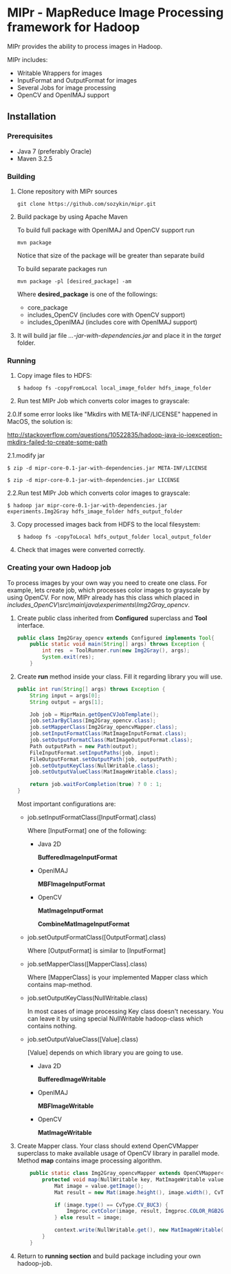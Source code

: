 # MIPr - MapReduce Image Processing framework for Hadoop

MIPr provides the ability to process images in Hadoop.

MIPr includes:

* Writable Wrappers for images
* InputFormat and OutputFormat for images
* Several Jobs for image processing
* OpenCV and OpenIMAJ support

## Installation

### Prerequisites

* Java 7 (preferably Oracle)
* Maven 3.2.5

### Building

1. Clone repository with MIPr sources

    `git clone https://github.com/sozykin/mipr.git`

2. Build package by using Apache Maven

    To build full package with OpenIMAJ and OpenCV support run

    `mvn package`

    Notice that size of the package will be greater than separate build

    To build separate packages run

    `mvn package -pl [desired_package] -am`

    Where **desired_package** is one of the followings:

    - core_package
    - includes_OpenCV (includes core with OpenCV support)
    - includes_OpenIMAJ (includes core with OpenIMAJ support)

3. It will build jar file *...-jar-with-dependencies.jar* and place it in the *target* folder.

### Running

1. Copy image files to HDFS:

    `$ hadoop fs -copyFromLocal local_image_folder hdfs_image_folder`

2. Run test MIPr Job which converts color images to grayscale:

2.0.If some error looks like "Mkdirs with META-INF/LICENSE" happened in MacOS, the solution is:

http://stackoverflow.com/questions/10522835/hadoop-java-io-ioexception-mkdirs-failed-to-create-some-path

2.1.modify jar

  `$ zip -d mipr-core-0.1-jar-with-dependencies.jar META-INF/LICENSE`
    
  `$ zip -d mipr-core-0.1-jar-with-dependencies.jar LICENSE`
    
2.2.Run test MIPr Job which converts color images to grayscale:

  `$ hadoop jar mipr-core-0.1-jar-with-dependencies.jar experiments.Img2Gray hdfs_image_folder hdfs_output_folder`

3. Copy processed images back from HDFS to the local filesystem:

    `$ hadoop fs -copyToLocal hdfs_output_folder local_output_folder`

4. Check that images were converted correctly.

### Creating your own Hadoop job

To process images by your own way you need to create one class. For example, lets create job, which processes color images to grayscale by using OpenCV.
For now, MIPr already has this class which placed in *includes_OpenCV\src\main\java\experiments\Img2Gray_opencv*.

1. Create public class inherited from **Configured** superclass and **Tool** interface.

    ```java
    public class Img2Gray_opencv extends Configured implements Tool{
        public static void main(String[] args) throws Exception {
            int res  = ToolRunner.run(new Img2Gray(), args);
            System.exit(res);
        }
    ```

2. Create **run** method inside your class. Fill it regarding library you will use.

    ```java
    public int run(String[] args) throws Exception {
        String input = args[0];
        String output = args[1];

        Job job = MiprMain.getOpenCVJobTemplate();
        job.setJarByClass(Img2Gray_opencv.class);
        job.setMapperClass(Img2Gray_opencvMapper.class);
        job.setInputFormatClass(MatImageInputFormat.class);
        job.setOutputFormatClass(MatImageOutputFormat.class);
        Path outputPath = new Path(output);
        FileInputFormat.setInputPaths(job, input);
        FileOutputFormat.setOutputPath(job, outputPath);
        job.setOutputKeyClass(NullWritable.class);
        job.setOutputValueClass(MatImageWritable.class);

        return job.waitForCompletion(true) ? 0 : 1;
    }
    ```

    Most important configurations are:

    - job.setInputFormatClass([InputFormat].class)

      Where [InputFormat] one of the following:

      * Java 2D

        **BufferedImageInputFormat**
      * OpenIMAJ

        **MBFImageInputFormat**
      * OpenCV

        **MatImageInputFormat**

        **CombineMatImageInputFormat**
    - job.setOutputFormatClass([OutputFormat].class)

       Where [OutputFormat] is similar to [InputFormat]

    - job.setMapperClass([MapperClass].class)

        Where [MapperClass] is your implemented Mapper class which contains map-method.

    - job.setOutputKeyClass(NullWritable.class)

        In most cases of image processing Key class doesn't necessary. You can leave it by using special NullWritable hadoop-class which contains nothing.

    - job.setOutputValueClass([Value].class)

        [Value] depends on which library you are going to use.

      * Java 2D

        **BufferedImageWritable**
      * OpenIMAJ

        **MBFImageWritable**
      * OpenCV

        **MatImageWritable**

3. Create Mapper class. Your class should extend OpenCVMapper superclass to make available usage of OpenCV library in parallel mode. Method **map** contains image processing algorithm.

    ```java
        public static class Img2Gray_opencvMapper extends OpenCVMapper<NullWritable, MatImageWritable, NullWritable, MatImageWritable>{
            protected void map(NullWritable key, MatImageWritable value, Context context) throws IOException, InterruptedException {
                Mat image = value.getImage();
                Mat result = new Mat(image.height(), image.width(), CvType.CV_8UC3);

                if (image.type() == CvType.CV_8UC3) {
                    Imgproc.cvtColor(image, result, Imgproc.COLOR_RGB2GRAY);
                } else result = image;

                context.write(NullWritable.get(), new MatImageWritable(result, value.getFileName(), value.getFormat()));
            }
        }
    ```

4. Return to **running section** and build package including your own hadoop-job.
